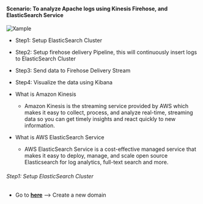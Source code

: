 #### Scenario: To analyze Apache logs using Kinesis Firehose, and ElasticSearch Service

![**Xample**](https://miro.medium.com/max/700/1*8sWVykRRIga2R8YnXdNeWA.jpeg)

* Step1: Setup ElasticSearch Cluster

* Step2: Setup firehose delivery Pipeline, this will continuously insert logs to ElasticSearch Cluster

* Step3: Send data to Firehose Delivery Stream

* Step4: Visualize the data using Kibana

* What is Amazon Kinesis

    * Amazon Kinesis is the streaming service provided by AWS which makes it easy to collect, process, and analyze real-time, streaming data so you can get timely insights and react quickly to new information.

* What is AWS ElasticSearch Service

    * AWS ElasticSearch Service is a cost-effective managed service that makes it easy to deploy, manage, and scale open source Elasticsearch for log analytics, full-text search and more.

###### Step1: Setup ElasticSearch Cluster

* Go to [**here**](https://us-west-2.console.aws.amazon.com/es/) --> Create a new domain
